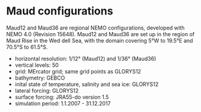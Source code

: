 # Maud configurations

Maud12 and Maud36 are regional NEMO configurations, developed with NEMO 4.0 (Revision 15648). Maud12 and Maud36 are set up in the region of Maud Rise in the Wed
dell Sea, with the domain covering 5°W to 19.5°E and 70.5°S to 61.5°S.

- horizontal resolution: 1/12° (Maud12) and 1/36° (Maud36)
- vertical levels: 50
- grid: MErcator grid; same grid points as GLORYS12
- bathymetry: GEBCO
- inital state of temperature, salinity and sea ice: GLORYS12
- lateral forcing: GLORYS12
- surface forcing: JRA55-do version 1.5
- simulation period: 1.1.2007 - 31.12.2017
